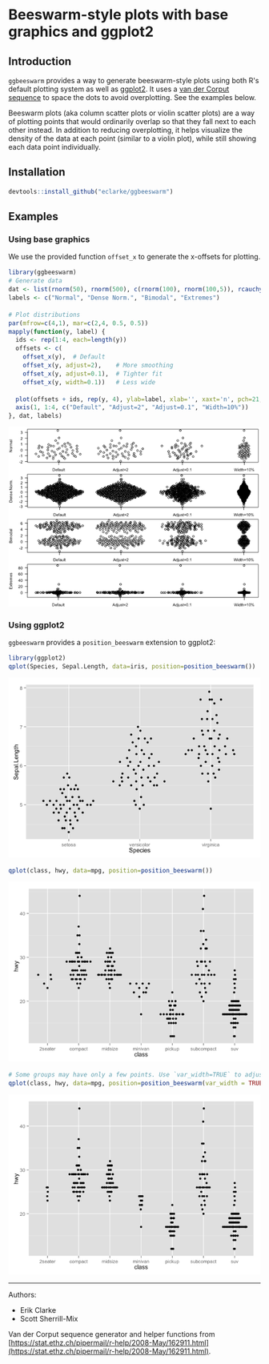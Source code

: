 # Beeswarm-style plots with base graphics and ggplot2

## Introduction

`ggbeeswarm` provides a way to generate beeswarm-style plots using both R's default plotting system as well as [ggplot2](http://ggplot2.org). It uses a [van der Corput sequence](http://en.wikipedia.org/wiki/Van_der_Corput_sequence) to space the dots to avoid overplotting. See the examples below.

Beeswarm plots (aka column scatter plots or violin scatter plots) are a way of plotting points that would ordinarily overlap so that they fall next to each other instead. In addition to reducing overplotting, it helps visualize the density of the data at each point (similar to a violin plot), while still showing each data point individually.

## Installation


```r
devtools::install_github("eclarke/ggbeeswarm")
```

## Examples

### Using base graphics

We use the provided function `offset_x` to generate the x-offsets for plotting.

```r
library(ggbeeswarm)
# Generate data
dat <- list(rnorm(50), rnorm(500), c(rnorm(100), rnorm(100,5)), rcauchy(100))
labels <- c("Normal", "Dense Norm.", "Bimodal", "Extremes")

# Plot distributions
par(mfrow=c(4,1), mar=c(2,4, 0.5, 0.5))
mapply(function(y, label) {
  ids <- rep(1:4, each=length(y))
  offsets <- c(
    offset_x(y),  # Default
    offset_x(y, adjust=2),    # More smoothing
    offset_x(y, adjust=0.1),  # Tighter fit
    offset_x(y, width=0.1))   # Less wide

  plot(offsets + ids, rep(y, 4), ylab=label, xlab='', xaxt='n', pch=21, las=1)
  axis(1, 1:4, c("Default", "Adjust=2", "Adjust=0.1", "Width=10%"))
}, dat, labels)
```

![](README_files/figure-html/base-examples-1.png) 

### Using ggplot2

`ggbeeswarm` provides a `position_beeswarm` extension to ggplot2:

```r
library(ggplot2)
qplot(Species, Sepal.Length, data=iris, position=position_beeswarm())
```

![](README_files/figure-html/ggplot2-examples-1.png) 

```r
qplot(class, hwy, data=mpg, position=position_beeswarm())
```

![](README_files/figure-html/ggplot2-examples-2.png) 

```r
# Some groups may have only a few points. Use `var_width=TRUE` to adjust width dynamically.
qplot(class, hwy, data=mpg, position=position_beeswarm(var_width = TRUE))
```

![](README_files/figure-html/ggplot2-examples-3.png) 

------
Authors:

- Erik Clarke
- Scott Sherrill-Mix

Van der Corput sequence generator and helper functions from [https://stat.ethz.ch/pipermail/r-help/2008-May/162911.html](https://stat.ethz.ch/pipermail/r-help/2008-May/162911.html).
